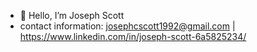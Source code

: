 - 👋 Hello, I’m Joseph Scott
- contact information: josephcscott1992@gmail.com | https://www.linkedin.com/in/joseph-scott-6a5825234/

<!---
Josephcscott1992/Josephcscott1992 is a ✨ special ✨ repository because its `README.md` (this file) appears on your GitHub profile.
You can click the Preview link to take a look at your changes.
--->
